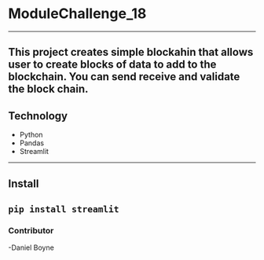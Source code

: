 # ModuleChallenge_18
---
##
This project creates simple blockahin that allows user to create blocks of data to add to the blockchain. You can send receive and validate the block chain.
---
## Technology
- Python
- Pandas
- Streamlit
---
## Install
```pip install streamlit```
---
### Contributor
-Daniel Boyne
